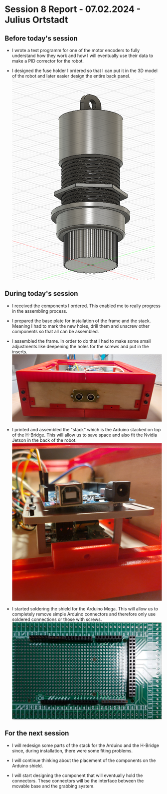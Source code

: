 # Session 8 Report - 07.02.2024 - Julius Ortstadt

## Before today's session
- I wrote a test programm for one of the motor encoders to fully understand how they work and how I will eventually use their data to make a PID corrector for the robot.

- I designed the fuse holder I ordered so that I can put it in the 3D model of the robot and later easier design the entire back panel.\
![Fuse holder](/Documentation/Robo3/Session_Reports/Julius/Pictures/Session_8/Fuse_Holder.png)


## During today's session
- I received the components I ordered. This enabled me to really progress in the assembling process.

- I prepared the base plate for installation of the frame and the stack. Meaning I had to mark the new holes, drill them and unscrew other components so that all can be assembled.

- I assembled the frame. In order to do that I had to make some small adjustments like deepening the holes for the screws and put in the inserts.\
![Frame assembly](/Documentation/Robo3/Session_Reports/Julius/Pictures/Session_8/Assembled_Frame.jpg)

- I printed and assembled the "stack" which is the Arduino stacked on top of the H-Bridge. This will allow us to save space and also fit the Nvidia Jetson in the back of the robot.\
![Stack](/Documentation/Robo3/Session_Reports/Julius/Pictures/Session_8/Stack.jpg)

- I started soldering the shield for the Arduino Mega. This will allow us to completely remove simple Arduino connectors and therefore only use soldered connections or those with screws.\
![Arduino Mega Shield progress](/Documentation/Robo3/Session_Reports/Julius/Pictures/Session_8/Shield.jpg)


## For the next session
- I will redesign some parts of the stack for the Arduino and the H-Bridge since, during installation, there were some fiting problems.

- I will continue thinking about the placement of the components on the Arduino shield.

- I will start designing the component that will eventually hold the connectors. These connectors will be the interface between the movable base and the grabbing system.
